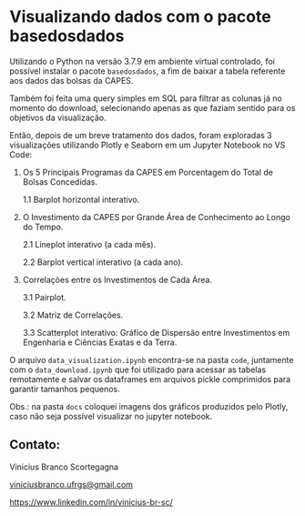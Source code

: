 # Visualizando dados com o pacote basedosdados

Utilizando o Python na versão 3.7.9 em ambiente virtual controlado, foi possível instalar o pacote `basedosdados`, a fim de baixar a tabela referente aos dados das bolsas da CAPES. 

Também foi feita uma query simples em SQL para filtrar as colunas já no momento do download, selecionando apenas as que faziam sentido para os objetivos da visualização.

Então, depois de um breve tratamento dos dados, foram exploradas 3 visualizações utilizando Plotly e Seaborn em um Jupyter Notebook no VS Code:

1. Os 5 Principais Programas da CAPES em Porcentagem do Total de Bolsas Concedidas.

    1.1 Barplot horizontal interativo.

2. O Investimento da CAPES por Grande Área de Conhecimento ao Longo do Tempo.
    
    2.1 Lineplot interativo (a cada mês).

    2.2 Barplot vertical interativo (a cada ano).

3. Correlações entre os Investimentos de Cada Área.

    3.1 Pairplot.

    3.2 Matriz de Correlações.

    3.3 Scatterplot interativo: Gráfico de Dispersão entre Investimentos em Engenharia e Ciências Exatas e da Terra.

O arquivo `data_visualization.ipynb` encontra-se na pasta `code`, juntamente com o `data_download.ipynb` que foi utilizado para acessar as tabelas remotamente e salvar os dataframes em arquivos pickle comprimidos para garantir tamanhos pequenos.

Obs.: na pasta `docs` coloquei imagens dos gráficos produzidos pelo Plotly, caso não seja possível visualizar no jupyter notebook.

## Contato: 


Vinicius Branco Scortegagna

viniciusbranco.ufrgs@gmail.com

https://www.linkedin.com/in/vinicius-br-sc/
